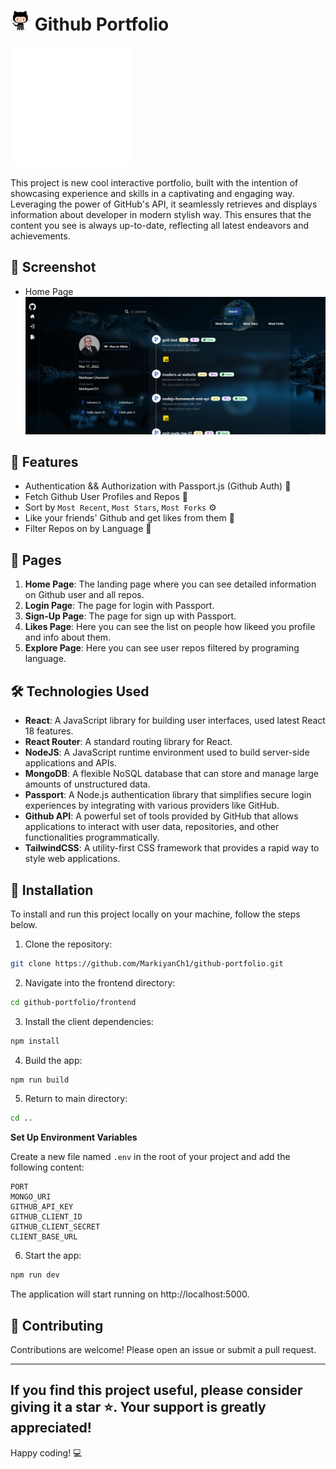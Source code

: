 # ![Github](./frontend/public/image.png) Github Portfolio

[![Github](./frontend/public/github.svg)](https://github.com/MarkiyanCh1/github-portfolio)

This project is new cool interactive portfolio, built with the intention of showcasing experience and skills in a captivating and engaging way. Leveraging the power of GitHub's API, it seamlessly retrieves and displays information about developer in modern stylish way. This ensures that the content you see is always up-to-date, reflecting all latest endeavors and achievements.

## 📸 Screenshot

- Home Page  
  ![Home Page](./frontend/public/screenshot.png)

## 🌟 Features

- Authentication && Authorization with Passport.js (Github Auth) 🔑
- Fetch Github User Profiles and Repos 👾
- Sort by `Most Recent`, `Most Stars`, `Most Forks` ⚙️
- Like your friends' Github and get likes from them 🧡
- Filter Repos on by Language 🚀

## 📄 Pages

1. **Home Page**: The landing page where you can see detailed information on Github user and all repos.
2. **Login Page**: The page for login with Passport.
3. **Sign-Up Page**: The page for sign up with Passport.
4. **Likes Page**: Here you can see the list on people how likeed you profile and info about them.
5. **Explore Page**: Here you can see user repos filtered by programing language.

## 🛠️ Technologies Used

- **React**: A JavaScript library for building user interfaces, used latest React 18 features.
- **React Router**: A standard routing library for React.
- **NodeJS**: A JavaScript runtime environment used to build server-side applications and APIs.
- **MongoDB**: A flexible NoSQL database that can store and manage large amounts of unstructured data.
- **Passport**: A Node.js authentication library that simplifies secure login experiences by integrating with various providers like GitHub.
- **Github API**: A powerful set of tools provided by GitHub that allows applications to interact with user data, repositories, and other functionalities programmatically.
- **TailwindCSS**: A utility-first CSS framework that provides a rapid way to style web applications.

## 🚀 Installation

To install and run this project locally on your machine, follow the steps below.

1. Clone the repository:

```bash
git clone https://github.com/MarkiyanCh1/github-portfolio.git
```

2. Navigate into the frontend directory:

```bash
cd github-portfolio/frontend
```

3. Install the client dependencies:

```bash
npm install
```

4. Build the app:

```bash
npm run build
```

5. Return to main directory:

```bash
cd ..
```

**Set Up Environment Variables**

Create a new file named `.env` in the root of your project and add the following content:

```env
PORT
MONGO_URI
GITHUB_API_KEY
GITHUB_CLIENT_ID
GITHUB_CLIENT_SECRET
CLIENT_BASE_URL
```

6. Start the app:

```bash
npm run dev
```

The application will start running on http://localhost:5000.

## 🤝 Contributing

Contributions are welcome! Please open an issue or submit a pull request.

---

## If you find this project useful, please consider giving it a star ⭐. Your support is greatly appreciated!

Happy coding! 💻
